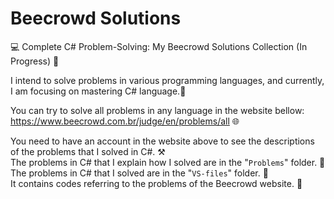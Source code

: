 # Beecrowd Solutions
💻 Complete C# Problem-Solving: My Beecrowd Solutions Collection (In Progress) 🚀

I intend to solve problems in various programming languages, and currently, I am focusing on mastering C# language.🤖

You can try to solve all problems in any language in the website bellow:
https://www.beecrowd.com.br/judge/en/problems/all 🌐

You need to have an account in the website above to see the descriptions of the problems that I solved in C#. ⚒️   
The problems in C# that I explain how I solved are in the "`Problems`" folder. 📁    
The problems in C# that I solved are in the "`VS-files`" folder. 📁  
It contains codes referring to the problems of the Beecrowd website. 💾 
